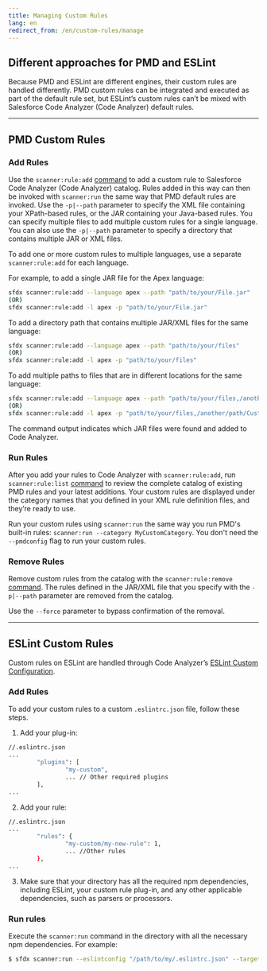 ```yaml
---
title: Managing Custom Rules
lang: en
redirect_from: /en/custom-rules/manage
---
```


## Different approaches for PMD and ESLint

Because PMD and ESLint are different engines, their custom rules are handled differently. PMD custom rules can be integrated and executed as part of the default rule set, but ESLint’s custom rules can’t be mixed with Salesforce Code Analyzer (Code Analyzer) default rules. 

---

## PMD Custom Rules
### Add Rules

Use the ```scanner:rule:add``` [command](./en/v3.x/scanner-commands/add/) to add a custom rule to Salesforce Code Analyzer (Code Analyzer) catalog. Rules added in this way can then be invoked with ```scanner:run``` the same way that PMD default rules are invoked. Use the ```-p|--path``` parameter to specify the XML file containing your XPath-based rules, or the JAR containing your Java-based rules. You can specify multiple files to add multiple custom rules for a single language. You can also use the ```-p|--path``` parameter to specify a directory that contains multiple JAR or XML files.

To add one or more custom rules to multiple languages, use a separate ```scanner:rule:add``` for each language.

For example, to add a single JAR file for the Apex language:

```bash
sfdx scanner:rule:add --language apex --path "path/to/your/File.jar"
(OR)
sfdx scanner:rule:add -l apex -p "path/to/your/File.jar"
```

To add a directory path that contains multiple JAR/XML files for the same language:

```bash
sfdx scanner:rule:add --language apex --path "path/to/your/files"
(OR)
sfdx scanner:rule:add -l apex -p "path/to/your/files"
```

To add multiple paths to files that are in different locations for the same language:

```bash
sfdx scanner:rule:add --language apex --path "path/to/your/files,/another/path/Custom.jar,/yet/another/jar/lib"
(OR)
sfdx scanner:rule:add -l apex -p "path/to/your/files,/another/path/Custom.jar,/yet/another/jar/lib"
```

The command output indicates which JAR files were found and added to Code Analyzer.

### Run Rules

After you add your rules to Code Analyzer with ```scanner:rule:add```, run ```scanner:rule:list``` [command](./en/v3.x/scanner-commands/list/) to review the complete catalog of existing PMD rules and your latest additions. Your custom rules are displayed under the category names that you defined in your XML rule definition files, and they’re ready to use.

Run your custom rules using `scanner:run` the same way you run PMD's built-in rules: `scanner:run --category MyCustomCategory`. You don't need the `--pmdconfig` flag to run your custom rules.

### Remove Rules

Remove custom rules from the catalog with the ```scanner:rule:remove``` [command](./en/v3.x/scanner-commands/remove/). The rules defined in the JAR/XML file that you specify with the ```-p|--path``` parameter are removed from the catalog.

Use the ``` --force ``` parameter to bypass confirmation of the removal.

---

## ESLint Custom Rules

Custom rules on ESLint are handled through Code Analyzer’s [ESLint Custom Configuration](./en/v3.x/custom-config/eslint/).

### Add Rules

To add your custom rules to a custom `.eslintrc.json` file, follow these steps.

1. Add your plug-in:
```bash
//.eslintrc.json
...
		"plugins": [
                "my-custom",
				... // Other required plugins
        ],
...
```

2. Add your rule:
```bash
//.eslintrc.json
...
		"rules": {
                "my-custom/my-new-rule": 1,
				... //Other rules
        },
...
```

3. Make sure that your directory has all the required npm dependencies, including ESLint, your custom rule plug-in, and any other applicable dependencies, such as parsers or processors.

### Run rules

Execute the `scanner:run` command in the directory with all the necessary npm dependencies. For example:

```bash
$ sfdx scanner:run --eslintconfig "/path/to/my/.eslintrc.json" --target "/path/to/target"
```
